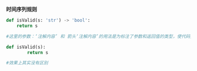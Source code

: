 **时间序列规则**

```python
def isValid(s: 'str') -> 'bool':
    return s

#这里的参数：‘注解内容’ 和 箭头‘注解内容’的用法是为标注了参数和返回值的类型，使代码更具有阅读性

def isValid(s):
        return s

#效果上其实没有区别
```

